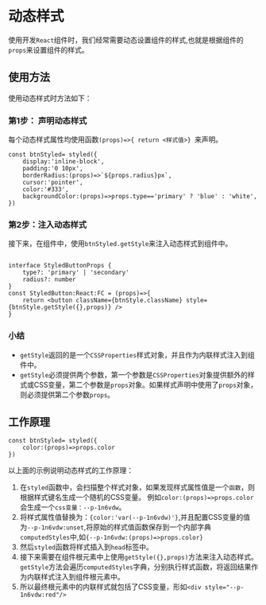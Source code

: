 # 动态样式

使用开发`React`组件时，我们经常需要动态设置组件的样式,也就是根据组件的`props`来设置组件的样式。


## 使用方法

使用动态样式时方法如下：

### 第1步： 声明动态样式

每个动态样式属性均使用函数`(props)=>{ return <样式值>} `来声明。

```tsx
const btnStyled= styled({
    display:'inline-block',
    padding:'0 10px',
    borderRadius:(props)=>`${props.radius}px`,
    cursor:'pointer',
    color:'#333',
    backgroundColor:(props)=>props.type=='primary' ? 'blue' : 'white', 
})
```

### 第2步：注入动态样式

接下来，在组件中，使用`btnStyled.getStyle`来注入动态样式到组件中。

```tsx

interface StyledButtonProps {
    type?: 'primary' | 'secondary'
    radius?: number
}
const StyledButton:React:FC = (props)=>{ 
    return <button className={btnStyle.className} style={btnStyle.getStyle({},props)} />
}

```


### 小结

- `getStyle`返回的是一个`CSSProperties`样式对象，并且作为内联样式注入到组件中。
- `getStyle`必须提供两个参数，第一个参数是`CSSProperties`对象提供额外的样式或CSS变量，第二个参数是`props`对象。如果样式声明中使用了`props`对象，则必须提供第二个参数`props`。


## 工作原理

```tsx
const btnStyled= styled({
    color:(props)=>props.color
})
```

以上面的示例说明动态样式的工作原理：


1. 在`styled`函数中，会扫描整个样式对象，如果发现样式属性值是一个`函数`，则根据样式键名生成一个随机的CSS变量。
例如`color:(props)=>props.color`会生成一个`css变量：--p-1n6vdw`。
2. 将样式属性值替换为：`{color:'var(--p-1n6vdw)'}`,并且配置CSS变量的值为`--p-1n6vdw:unset`,将原始的样式值函数保存到一个内部字典`computedStyles`中,如`{--p-1n6vdw:(props)=>props.color}`
3. 然后`styled`函数将样式插入到`head`标签中。
4. 接下来需要在组件根元素中上使用`getStyle({},props)`方法来注入动态样式。`getStyle`方法会遍历`computedStyles`字典，分别执行样式函数，将返回结果作为内联样式注入到组件根元素中。
5. 所以最终根元素中的内联样式就包括了CSS变量，形如`<div style="--p-1n6vdw:red"/>`


